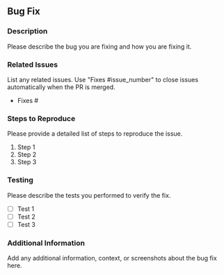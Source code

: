 ## Bug Fix

### Description
Please describe the bug you are fixing and how you are fixing it.

### Related Issues
List any related issues. Use "Fixes #issue_number" to close issues automatically when the PR is merged.

- Fixes #

### Steps to Reproduce
Please provide a detailed list of steps to reproduce the issue.

1. Step 1
2. Step 2
3. Step 3

### Testing
Please describe the tests you performed to verify the fix.

- [ ] Test 1
- [ ] Test 2
- [ ] Test 3

### Additional Information
Add any additional information, context, or screenshots about the bug fix here.
